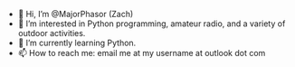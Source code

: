 - 👋 Hi, I’m @MajorPhasor (Zach)
- 👀 I’m interested in Python programming, amateur radio, and a variety of outdoor activities.
- 🌱 I’m currently learning Python.
- 📫 How to reach me: email me at my username at outlook dot com
<!---
MajorPhasor/MajorPhasor is a ✨ special ✨ repository because its `README.md` (this file) appears on your GitHub profile.
You can click the Preview link to take a look at your changes.
--->
